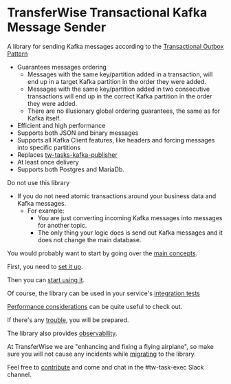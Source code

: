 # TransferWise Transactional Kafka Message Sender

A library for sending Kafka messages according to the [Transactional Outbox Pattern](https://microservices.io/patterns/data/transactional-outbox.html)

* Guarantees messages ordering
  * Messages with the same key/partition added in a transaction, will end up in a target Kafka partition in the order they were added.
  * Messages with the same key/partition added in two consecutive transactions will end up in the correct Kafka partition in the order they were added.
  * There are no illusionary global ordering guarantees, the same as for Kafka itself.
* Efficient and high performance
* Supports both JSON and binary messages
* Supports all Kafka Client features, like headers and forcing messages into specific partitions
* Replaces [tw-tasks-kafka-publisher](https://github.com/transferwise/tw-tasks-executor/tree/master/tw-tasks-kafka-publisher)
* At least once delivery
* Supports both Postgres and MariaDb.

Do not use this library
* If you do not need atomic transactions around your business data and Kafka messages.
  * For example:
    * You are just converting incoming Kafka messages into messages for another topic.
    * The only thing your logic does is send out Kafka messages and it does not change the main database. 

You would probably want to start by going over the [main concepts](docs/concepts.md).

First, you need to [set it up](docs/setup.md).

Then you can [start using it](docs/usage.md).

Of course, the library can be used in your service's [integration tests](docs/testing.md) 

[Performance considerations](docs/performance.md) can be quite useful to check out.

If there's any [trouble](docs/troubleshooting.md), you will be prepared.

The library also provides [observability](docs/observability.md).

At TransferWise we are "enhancing and fixing a flying airplane", so make sure you will not cause any incidents while 
[migrating](docs/migration.md) to the library.

Feel free to [contribute](docs/contributing.md) and come and chat in the #tw-task-exec Slack channel.
